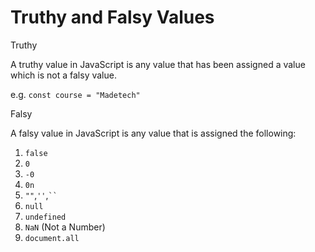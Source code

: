 # Truthy and Falsy Values 

Truthy

A truthy value in JavaScript is any value that has been assigned a value which is not a falsy value.

e.g.  <code>const course = "Madetech"</code>


Falsy

A falsy value in JavaScript is any value that is assigned the following:
<ol>
<li><code>false</code></li>
<li><code>0</code></li>
<li><code>-0</code></li>
<li><code>0n</code></li>
<li><code>""</code>,<code>''</code>,<code>``</code></li>
<li><code>null</code></li>
<li><code>undefined</code></li>
<li><code>NaN</code>  (Not a Number)</li>
<li><code>document.all</code></li>